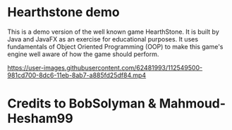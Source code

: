 # Hearthstone demo

This is a demo version of the well known game HearthStone. It is built by Java and JavaFX as an exercise for educational purposes.
It uses fundamentals of Object Oriented Programming (OOP) to make this game's engine well aware of how the game should perform.

https://user-images.githubusercontent.com/62481993/112549500-981cd700-8dc6-11eb-8ab7-a885fd25df84.mp4

# Credits to BobSolyman & Mahmoud-Hesham99
